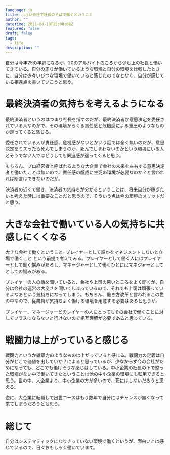 ```yaml
---
language: ja
title: 小さい会社で社長のそばで働くということ
author: ""
datetime: 2021-08-10T15:00:00Z
featured: false
draft: false
tags:
  - life
description: ""
---
```


自分は今年25の年齢になるが、20のアルバイトのころから少し上の社長と働いてきている。自分の周りが働いているような環境と自分の環境を比較したときに、自分は少々いびつな環境で働いていると感じたのでなとなく、自分が感じている相違点を書いていこうと思う。

# 最終決済者の気持ちを考えるようになる

最終決済者というのはつまり社長を指すのだが、最終決済者か意思決定を委任されている人なのかで、その環境からくる責任感と危機感による重圧のようなものが違ってくると感じる。

委任されている人が責任感、危機感がないとかいう話では全く無いのだが、意思決定をミスったら死んでしまうのか、死んでしまわないのかという環境にいる人とそうでない人ではどうしても緊迫感が違ってくると思う。

もちろん、プロ経営者と呼ばれるような大企業で会社の未来を左右する意思決定者と働いたことは無いので、責任感の醸成に生死の環境が必要なのか？と言われれば断言はできないのだが。

決済者の近くで働き、決済者の気持ちが分かるということは、将来自分が稼ぎたいと考えた時には重要なことだと思うので、そういう点は今の環境のメリットだと思う。

# 大きな会社で働いている人の気持ちに共感しにくくなる

大きな会社で働くということ=プレイヤーとして誰かをマネジメントしないと立場で働くこと という前提で考えてみる。プレイヤーとして働く人にはプレイヤーとして働く悩みがあるし、マネージャーとして働くひとにはマネジャーとしてとしての悩みがある。

プレイヤーの人の話を聞いていると、会社や上司の悪いところをよく聞くが、自分は会社の運営の大変さを聞いてしまっているので、それでも上司は頑張っているよなぁという気持ちになってしまう。もちろん、働き方改革と言われるこの世の中なので、従業員が気持ちよく働ける環境を用意する必要はあると思うが。

プレイヤー、マネージャーどのレイヤーの人にとってもその会社で働くことに対してプラスにならないと行けないので相互理解が必要であると思っている。

# 戦闘力は上がっていると感じる

戦闘力というか雑草力のようなものは上がっていると感じる。戦闘力の定義は自分がどこで価値を出していか？によると思っているが、少なからず今の会社がだめになっても、どこでも働けそうな感じはしている。中小企業の社長の下で整った環境がない中で働いてきたということは他の中小企業の環境にも転用できると思う。世の中、大企業より、中小企業の方が多いので、死にはしないだろうと思える。

逆に、大企業に転職して出世コースはもう数年で自分にはチャンスが無くなって来てしまうだろうとも思う。

# 総じて

自分はシステマティックになりきっていない環境で働くというが、面白いとは感じているので、日々おもしろく働いています。

